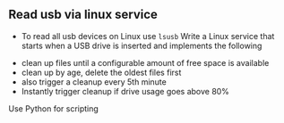 ## Read usb via linux service
- To read all usb devices on Linux use `lsusb`
Write a Linux service that starts when a USB drive is inserted and implements the following

* clean up files until a configurable amount of free space is available
* clean up by age, delete the oldest files first
* also trigger a cleanup every 5th minute
* Instantly trigger cleanup if drive usage goes above 80%

Use Python for scripting